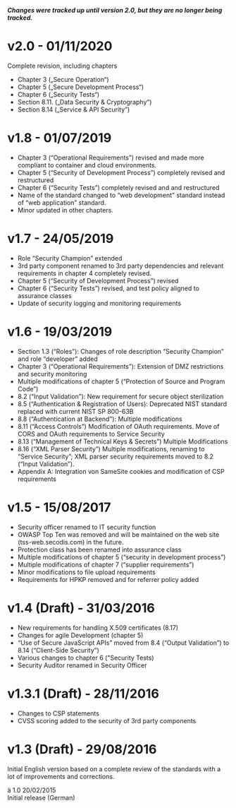 ***Changes were tracked up until version 2.0, but they are no longer being tracked.***

# v2.0 - 01/11/2020	
Complete revision, including chapters
*	Chapter 3 („Secure Operation“)
*	Chapter 5 („Secure Development Process“) 
*	Chapter 6 („Security Tests“)
*	Section 8.11. („Data Security & Cryptography“)
*	Section 8.14 („Service & API Security”)

# v1.8	- 01/07/2019	
* Chapter 3 (“Operational Requirements”) revised and made more compliant to container and cloud environments.
*	Chapter 5 (“Security of Development Process”) completely revised and restructured
*	Chapter 6 (“Security Tests”) completely revised and and restructured
*	Name of the standard changed to “web development” standard instead of “web application” standard.
*	Minor updated in other chapters.

# v1.7	- 24/05/2019	
* Role “Security Champion” extended
*	3rd party component renamed to 3rd party dependencies and relevant requirements in chapter 4 completely revised.
*	Chapter 5 (“Security of Development Process”) revised
*	Chapter 6 (“Security Tests”) revised, and test policy aligned to assurance classes
*	Update of security logging and monitoring requirements

# v1.6	- 19/03/2019	
* Section 1.3 (“Roles”): Changes of role description “Security Champion” and role “developer” added
* Chapter 3 (“Operational Requirements”): Extension of DMZ restrictions and security monitoring
* Multiple modifications of chapter 5 (“Protection of Source and Program Code”)
* 8.2 (“Input Validation”): New requirement for secure object sterilization
* 8.5 (“Authentication & Registration of Users): Deprecated NIST standard replaced with current NIST SP 800-63B
* 8.8 (“Authentication at Backend”): Multiple modifications
* 8.11 (“Access Controls”) Modification of OAuth requirements. Move of CORS and OAuth requirements to Service Security 
* 8.13 (“Management of Technical Keys & Secrets”) Multiple Modifications
* 8.16 (“XML Parser Security”) Multiple modifications, renaming to “Service Security”; XML parser security requirements moved to 8.2 (“Input Validation”).
* Appendix A: Integration von SameSite cookies and modification of CSP requirements

# v1.5	- 15/08/2017 
* Security officer renamed to IT security function
* OWASP Top Ten was removed and will be maintained on the web site (tss-web.secodis.com) in the future.
* Protection class has been renamed into assurance class
* Multiple modifications of chapter 5 (“security in development process”)
* Multiple modifications of chapter 7 (“supplier requirements”)
* Minor modifications to file upload requirements
* Requirements for HPKP removed and for referrer policy added

# v1.4 (Draft)	- 31/03/2016 
* New requirements for handling X.509 certificates (8.17)
* Changes for agile Development (chapter 5)
* “Use of Secure JavaScript APIs” moved from 8.4 (“Output Validation”) to 8.14 (“Client-Side Security”)
* Various changes to chapter 6 ("Security Tests)
* Security Auditor renamed in Security Officer

# v1.3.1 (Draft)	- 28/11/2016 	
* Changes to CSP statements
* CVSS scoring added to the security of 3rd party components

# v1.3 (Draft)	- 29/08/2016 	
Initial English version based on a complete review of the standards with a lot of improvements and corrections. 

ä 1.0 	20/02/2015 	
Initial release (German) 
